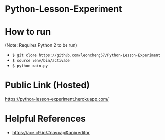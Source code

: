 # Python-Lesson-Experiment

# How to run
(Note: Requires Python 2 to be run)
- `$ git clone https://github.com/leoncheng57/Python-Lesson-Experiment`
- `$ source venv/bin/activate`
- `$ python main.py`

# Public Link (Hosted)
https://python-lesson-experiment.herokuapp.com/

# Helpful References
- https://ace.c9.io/#nav=api&api=editor
